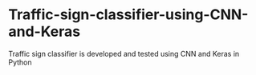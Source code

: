 # Traffic-sign-classifier-using-CNN-and-Keras
Traffic sign classifier is developed and tested using CNN and Keras in Python
